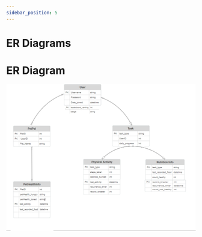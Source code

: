 ```yaml
---
sidebar_position: 5
---
```


ER Diagrams
=============================

# ER Diagram
![ER Diagram](./img/database_design.jpg)